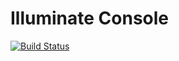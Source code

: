 # Illuminate Console

[![Build Status](https://secure.travis-ci.org/illuminate/console.png)](http://travis-ci.org/illuminate/console)